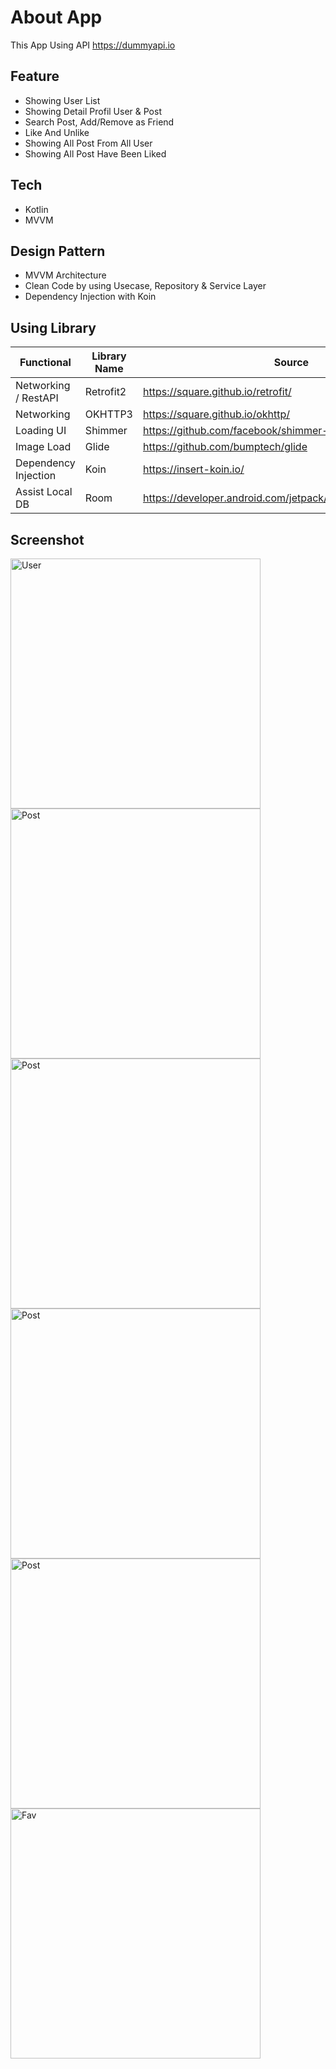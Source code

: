 # About App
This App Using API https://dummyapi.io

## Feature
- Showing User List
- Showing Detail Profil User & Post
- Search Post, Add/Remove as Friend
- Like And Unlike
- Showing All Post From All User
- Showing All Post Have Been Liked

## Tech
- Kotlin
- MVVM

## Design Pattern
- MVVM Architecture
- Clean Code by using Usecase, Repository & Service Layer
- Dependency Injection with Koin

## Using Library
| Functional           | Library Name | Source                                      |
|----------------------|--------------|---------------------------------------------|
| Networking / RestAPI | Retrofit2    | https://square.github.io/retrofit/          |
| Networking           | OKHTTP3      | https://square.github.io/okhttp/            |
| Loading UI           | Shimmer      | https://github.com/facebook/shimmer-android |
| Image Load           | Glide        | https://github.com/bumptech/glide           |
| Dependency Injection            | Koin         | https://insert-koin.io/           |
| Assist Local DB      | Room         | https://developer.android.com/jetpack/androidx/releases/room           |

## Screenshot
<img src="https://github.com/hafidrf/hafidlogique/blob/master/1.app.jpg?raw=true" alt="User" width="400" />
<img src="https://github.com/hafidrf/hafidlogique/blob/master/2.app.jpg?raw=true" alt="Post" width="400" />
<img src="https://github.com/hafidrf/hafidlogique/blob/master/3.app.jpg?raw=true" alt="Post" width="400" />
<img src="https://github.com/hafidrf/hafidlogique/blob/master/4.app.jpg?raw=true" alt="Post" width="400" />
<img src="https://github.com/hafidrf/hafidlogique/blob/master/5.app.jpg?raw=true" alt="Post" width="400" />
<img src="https://github.com/hafidrf/hafidlogique/blob/master/6.app.jpg?raw=true" alt="Fav" width="400" />

